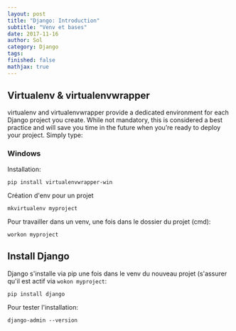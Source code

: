 ```yaml
---
layout: post
title: "Django: Introduction"
subtitle: "Venv et bases"
date: 2017-11-16
author: Sol
category: Django
tags: 
finished: false
mathjax: true
---
```


## Virtualenv & virtualenvwrapper

virtualenv and virtualenvwrapper provide a dedicated environment for each Django project you create. While not mandatory, this is considered a best practice and will save you time in the future when you’re ready to deploy your project. Simply type:

### Windows

Installation:

```
pip install virtualenvwrapper-win
```

Création d'env pour un projet

```
mkvirtualenv myproject
```

Pour travailler dans un venv, une fois dans le dossier du projet (cmd):

```
workon myproject
```

## Install Django

Django s'installe via pip une fois dans le venv du nouveau projet (s'assurer qu'il est actif via `wokon myproject`:

```
pip install django
```

Pour tester l'installation:

```
django-admin --version
```
